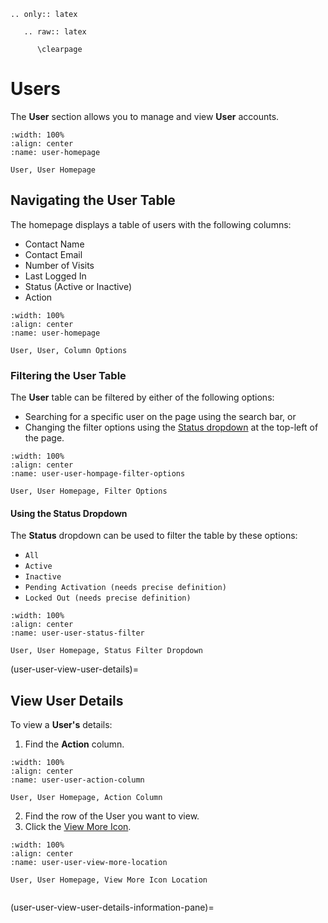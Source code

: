 ```{eval-rst}
.. only:: latex

   .. raw:: latex

      \clearpage
```

# Users

The **User** section allows you to manage and view **User** accounts. 


```{figure} ../../_static/solo_app/User/Users/user-user-homepage.webp
:width: 100%
:align: center
:name: user-homepage

User, User Homepage
```


## Navigating the User Table


The homepage displays a table of users with the following columns:

- Contact Name
- Contact Email
- Number of Visits
- Last Logged In
- Status (Active or Inactive)
- Action


```{figure} ../../_static/solo_app/User/Users/user-user-column-options.webp
:width: 100%
:align: center
:name: user-homepage

User, User, Column Options
```

### Filtering the User Table

The **User** table can be filtered by either of the following options:

- Searching for a specific user on the page using the search bar, or 
- Changing the filter options using the [Status dropdown](using-the-status-dropdown) at the top-left of the page.


```{figure} ../../_static/solo_app/User/Users/user-user-hompage-filter-options.webp
:width: 100%
:align: center
:name: user-user-hompage-filter-options

User, User Homepage, Filter Options
```


#### Using the Status Dropdown

The **Status** dropdown can be used to filter the table by these options:

- `All`
- `Active`
- `Inactive`
- `Pending Activation (needs precise definition)`
- `Locked Out (needs precise definition)`


```{figure} ../../_static/solo_app/User/Users/user-user-status-filter.webp
:width: 100%
:align: center
:name: user-user-status-filter

User, User Homepage, Status Filter Dropdown
```

(user-user-view-user-details)=
## View User Details


To view a **User's** details:


1. Find the **Action** column.


```{figure} ../../_static/solo_app/User/Users/user-user-action-column.webp
:width: 100%
:align: center
:name: user-user-action-column

User, User Homepage, Action Column
```

2. Find the row of the User you want to view.
3. Click the [View More Icon](#view-more-icon).


```{figure} ../../_static/solo_app/User/Users/user-user-view-more-location.webp
:width: 100%
:align: center
:name: user-user-view-more-location

User, User Homepage, View More Icon Location
```


```{include} ../../Universal/UserDetails/user-details-page.md
```

(user-user-view-user-details-information-pane)=

```{include} ../../Universal/information-pane.md
```

```{include} ../../Universal/UserDetails/view-user-details-accounts-tab.md
```

